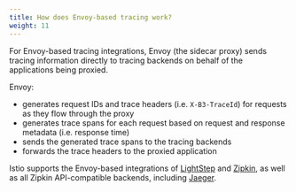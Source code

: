 ```yaml
---
title: How does Envoy-based tracing work?
weight: 11
---
```


For Envoy-based tracing integrations, Envoy (the sidecar proxy) sends tracing information directly to tracing backends on behalf of the applications being proxied.

Envoy:

- generates request IDs and trace headers (i.e. `X-B3-TraceId`) for requests as they flow through the proxy
- generates trace spans for each request based on request and response metadata (i.e. response time)
- sends the generated trace spans to the tracing backends
- forwards the trace headers to the proxied application

Istio supports the Envoy-based integrations of [LightStep](/docs/tasks/telemetry/distributed-tracing/lightstep/) and [Zipkin](/docs/tasks/telemetry/distributed-tracing/zipkin/), as well as all Zipkin API-compatible backends, including [Jaeger](/docs/tasks/telemetry/distributed-tracing/jaeger/).
